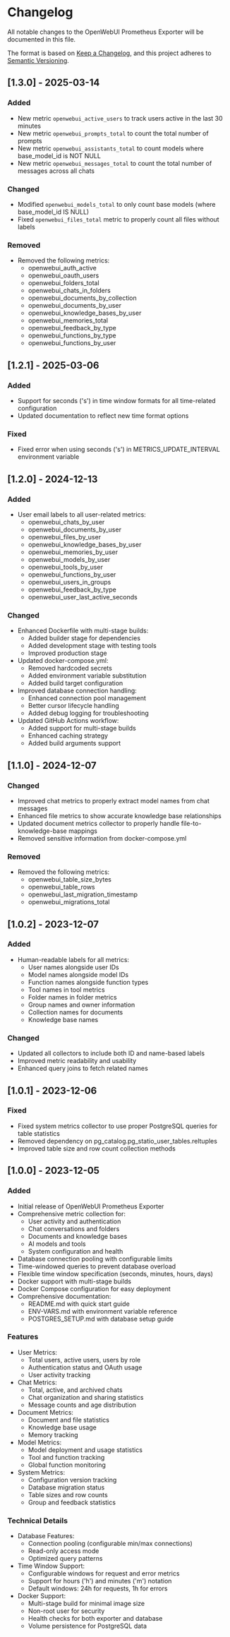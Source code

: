 # Changelog

All notable changes to the OpenWebUI Prometheus Exporter will be documented in this file.

The format is based on [Keep a Changelog](https://keepachangelog.com/en/1.0.0/),
and this project adheres to [Semantic Versioning](https://semver.org/spec/v2.0.0.html).

## [1.3.0] - 2025-03-14

### Added
- New metric `openwebui_active_users` to track users active in the last 30 minutes
- New metric `openwebui_prompts_total` to count the total number of prompts
- New metric `openwebui_assistants_total` to count models where base_model_id is NOT NULL
- New metric `openwebui_messages_total` to count the total number of messages across all chats

### Changed
- Modified `openwebui_models_total` to only count base models (where base_model_id IS NULL)
- Fixed `openwebui_files_total` metric to properly count all files without labels

### Removed
- Removed the following metrics:
  - openwebui_auth_active
  - openwebui_oauth_users
  - openwebui_folders_total
  - openwebui_chats_in_folders
  - openwebui_documents_by_collection
  - openwebui_documents_by_user
  - openwebui_knowledge_bases_by_user
  - openwebui_memories_total
  - openwebui_feedback_by_type
  - openwebui_functions_by_type
  - openwebui_functions_by_user

## [1.2.1] - 2025-03-06

### Added
- Support for seconds ('s') in time window formats for all time-related configuration
- Updated documentation to reflect new time format options

### Fixed
- Fixed error when using seconds ('s') in METRICS_UPDATE_INTERVAL environment variable

## [1.2.0] - 2024-12-13

### Added
- User email labels to all user-related metrics:
  - openwebui_chats_by_user
  - openwebui_documents_by_user
  - openwebui_files_by_user
  - openwebui_knowledge_bases_by_user
  - openwebui_memories_by_user
  - openwebui_models_by_user
  - openwebui_tools_by_user
  - openwebui_functions_by_user
  - openwebui_users_in_groups
  - openwebui_feedback_by_type
  - openwebui_user_last_active_seconds

### Changed
- Enhanced Dockerfile with multi-stage builds:
  - Added builder stage for dependencies
  - Added development stage with testing tools
  - Improved production stage
- Updated docker-compose.yml:
  - Removed hardcoded secrets
  - Added environment variable substitution
  - Added build target configuration
- Improved database connection handling:
  - Enhanced connection pool management
  - Better cursor lifecycle handling
  - Added debug logging for troubleshooting
- Updated GitHub Actions workflow:
  - Added support for multi-stage builds
  - Enhanced caching strategy
  - Added build arguments support

## [1.1.0] - 2024-12-07

### Changed
- Improved chat metrics to properly extract model names from chat messages
- Enhanced file metrics to show accurate knowledge base relationships
- Updated document metrics collector to properly handle file-to-knowledge-base mappings
- Removed sensitive information from docker-compose.yml

### Removed
- Removed the following metrics:
  - openwebui_table_size_bytes
  - openwebui_table_rows
  - openwebui_last_migration_timestamp
  - openwebui_migrations_total

## [1.0.2] - 2023-12-07

### Added
- Human-readable labels for all metrics:
  - User names alongside user IDs
  - Model names alongside model IDs
  - Function names alongside function types
  - Tool names in tool metrics
  - Folder names in folder metrics
  - Group names and owner information
  - Collection names for documents
  - Knowledge base names

### Changed
- Updated all collectors to include both ID and name-based labels
- Improved metric readability and usability
- Enhanced query joins to fetch related names

## [1.0.1] - 2023-12-06

### Fixed
- Fixed system metrics collector to use proper PostgreSQL queries for table statistics
- Removed dependency on pg_catalog.pg_statio_user_tables.reltuples
- Improved table size and row count collection methods

## [1.0.0] - 2023-12-05

### Added
- Initial release of OpenWebUI Prometheus Exporter
- Comprehensive metric collection for:
  - User activity and authentication
  - Chat conversations and folders
  - Documents and knowledge bases
  - AI models and tools
  - System configuration and health
- Database connection pooling with configurable limits
- Time-windowed queries to prevent database overload
- Flexible time window specification (seconds, minutes, hours, days)
- Docker support with multi-stage builds
- Docker Compose configuration for easy deployment
- Comprehensive documentation:
  - README.md with quick start guide
  - ENV-VARS.md with environment variable reference
  - POSTGRES_SETUP.md with database setup guide

### Features
- User Metrics:
  - Total users, active users, users by role
  - Authentication status and OAuth usage
  - User activity tracking
- Chat Metrics:
  - Total, active, and archived chats
  - Chat organization and sharing statistics
  - Message counts and age distribution
- Document Metrics:
  - Document and file statistics
  - Knowledge base usage
  - Memory tracking
- Model Metrics:
  - Model deployment and usage statistics
  - Tool and function tracking
  - Global function monitoring
- System Metrics:
  - Configuration version tracking
  - Database migration status
  - Table sizes and row counts
  - Group and feedback statistics

### Technical Details
- Database Features:
  - Connection pooling (configurable min/max connections)
  - Read-only access mode
  - Optimized query patterns
- Time Window Support:
  - Configurable windows for request and error metrics
  - Support for hours ('h') and minutes ('m') notation
  - Default windows: 24h for requests, 1h for errors
- Docker Support:
  - Multi-stage build for minimal image size
  - Non-root user for security
  - Health checks for both exporter and database
  - Volume persistence for PostgreSQL data
